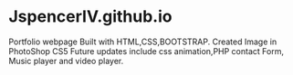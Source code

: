 # JspencerIV.github.io
Portfolio webpage Built with HTML,CSS,BOOTSTRAP.
Created Image in PhotoShop CS5
Future updates include css animation,PHP contact Form, Music player and video player.
